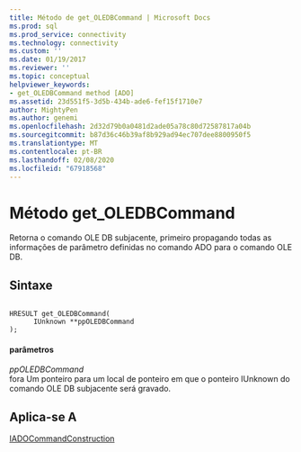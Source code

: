 ```yaml
---
title: Método de get_OLEDBCommand | Microsoft Docs
ms.prod: sql
ms.prod_service: connectivity
ms.technology: connectivity
ms.custom: ''
ms.date: 01/19/2017
ms.reviewer: ''
ms.topic: conceptual
helpviewer_keywords:
- get_OLEDBCommand method [ADO]
ms.assetid: 23d551f5-3d5b-434b-ade6-fef15f1710e7
author: MightyPen
ms.author: genemi
ms.openlocfilehash: 2d32d79b0a0481d2ade05a78c80d72587817a04b
ms.sourcegitcommit: b87d36c46b39af8b929ad94ec707dee8800950f5
ms.translationtype: MT
ms.contentlocale: pt-BR
ms.lasthandoff: 02/08/2020
ms.locfileid: "67918568"
---
```

# <a name="get_oledbcommand-method"></a>Método get_OLEDBCommand
Retorna o comando OLE DB subjacente, primeiro propagando todas as informações de parâmetro definidas no comando ADO para o comando OLE DB.  
  
## <a name="syntax"></a>Sintaxe  
  
```  
  
HRESULT get_OLEDBCommand(  
      IUnknown **ppOLEDBCommand  
);  
```  
  
#### <a name="parameters"></a>parâmetros  
 *ppOLEDBCommand*  
 fora Um ponteiro para um local de ponteiro em que o ponteiro IUnknown do comando OLE DB subjacente será gravado.  
  
## <a name="applies-to"></a>Aplica-se A  
 [IADOCommandConstruction](https://msdn.microsoft.com/d8e54333-00eb-4b72-bf4a-ca92c7ca5f86)
